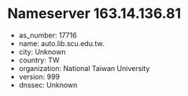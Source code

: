 # Nameserver 163.14.136.81

* as_number: 17716
* name: auto.lib.scu.edu.tw.
* city: Unknown
* country: TW
* organization: National Taiwan University
* version: 999
* dnssec: Unknown
